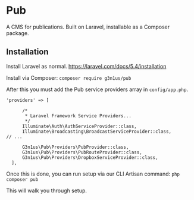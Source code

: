 # Pub
A CMS for publications. Built on Laravel, installable as a Composer package.

## Installation
Install Laravel as normal. 
https://laravel.com/docs/5.4/installation

Install via Composer:
`composer require g3n1us/pub`

After this you must add the Pub service providers array in `config/app.php`.

    'providers' => [

          /*
           * Laravel Framework Service Providers...
           */
          Illuminate\Auth\AuthServiceProvider::class,
          Illuminate\Broadcasting\BroadcastServiceProvider::class,
    // ...    

          G3n1us\Pub\Providers\PubProvider::class,        
          G3n1us\Pub\Providers\PubRouteProvider::class,        
          G3n1us\Pub\Providers\DropboxServiceProvider::class,
      ],

Once this is done, you can run setup via our CLI Artisan command:
`php composer pub`

This will walk you through setup. 
